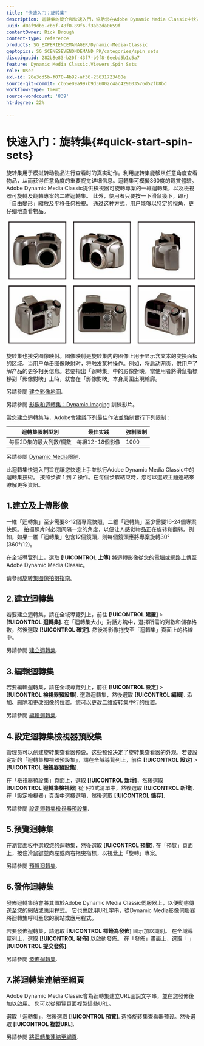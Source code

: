 ```yaml
---
title: "快速入门：旋转集"
description: 迴轉集的簡介和快速入門，協助您在Adobe Dynamic Media Classic中快速上手並執行。
uuid: d0af9db6-cb6f-48f0-89f6-f3ab2da0659f
contentOwner: Rick Brough
content-type: reference
products: SG_EXPERIENCEMANAGER/Dynamic-Media-Classic
geptopics: SG_SCENESEVENONDEMAND_PK/categories/spin_sets
discoiquuid: 282b8e83-b20f-43f7-b9f8-6eebd5b1c5a7
feature: Dynamic Media Classic,Viewers,Spin Sets
role: User
exl-id: 26e3cd5b-f070-4b92-af36-25631723460e
source-git-commit: cb55e09a997b9d36002c4ac429603576d52fb8bd
workflow-type: tm+mt
source-wordcount: '839'
ht-degree: 22%

---
```


# 快速入门：旋转集{#quick-start-spin-sets}

旋转集用于模拟转动物品进行查看时的真实动作。利用旋转集能够从任意角度查看物品，从而获得任意角度的重要视觉详细信息。迴轉集可模擬360度的觀賞體驗。 Adobe Dynamic Media Classic提供檢視器可旋轉專案的一維迴轉集，以及檢視器可旋轉及翻轉專案的二維迴轉集。 此外，使用者只要按一下滑鼠幾下，即可「自由變形」縮放及平移任何檢視。 通过这种方式，用户能够以特定的视角，更仔细地查看物品。

![旋转集的图像。](/help/assets/spin_set.png)

旋转集也接受图像映射。图像映射是旋转集内的图像上用于显示含文本的变换面板的区域。当用户单击图像映射时，将触发某种操作。例如，将启动网页，供用户了解产品的更多相关信息。若要指出「迴轉集」中的影像對映，當使用者將滑鼠指標移到「影像對映」上時，就會在「影像對映」本身周圍出現輪廓。

另請參閱 [建立影像地圖](creating-image-maps.md).

另請參閱 [影像和迴轉集：Dynamic Imaging](https://s7d5.scene7.com/s7viewers/html5/VideoViewer.html?videoserverurl=https://s7d5.scene7.com/is/content/&amp;emailurl=https://s7d5.scene7.com/s7/emailFriend&amp;serverUrl=https://s7d5.scene7.com/is/image/&amp;config=Scene7SharedAssets/Universal_HTML5_Video&amp;contenturl=https://s7d5.scene7.com/skins/&amp;asset=S7tutorials/556_Image%20&amp;%20Spin%20Sets_converted%20renamed_Dynamic%20Imaging-AVS) 訓練影片。

當您建立迴轉集時，Adobe會建議下列最佳作法並強制實行下列限制：

| 迴轉集限制型別 | 最佳实践 | 強制限制 |
| --- | --- | --- |
| 每個2D集的最大列數/欄數 | 每組12-18個影像 | 1000 |

另請參閱 [Dynamic Media限制](/help/limitations.md).

此迴轉集快速入門旨在讓您快速上手並執行Adobe Dynamic Media Classic中的迴轉集技術。 按照步骤 1 到 7 操作。在每個步驟結束時，您可以選取主題連結來瞭解更多資訊。

## 1.建立及上傳影像

一維「迴轉集」至少需要8-12個專案快照，二維「迴轉集」至少需要16-24個專案快照。 拍摄照片时必须间隔一定的角度，以便让人感觉物品正在旋转和翻转。例如，如果一維「迴轉集」包含12個鏡頭，則每個鏡頭應將專案旋轉30° (360°/12)。

在全域導覽列上，選取 **[!UICONTROL 上傳]** 將迴轉影像從您的電腦或網路上傳至Adobe Dynamic Media Classic。

请参阅[旋转集图像拍摄指南](creating-spin-set.md#guidelines-for-shooting-spin-set-images)。

## 2.建立迴轉集

若要建立迴轉集，請在全域導覽列上，前往 **[!UICONTROL 建置]** > **[!UICONTROL 迴轉集]**. 在「迴轉集大小」對話方塊中，選擇所需的列數和儲存格數，然後選取 **[!UICONTROL 確定]**. 然後將影像拖曳至「迴轉集」頁面上的格線中。

另請參閱 [建立迴轉集](creating-spin-set.md#creating-a-spin-set).

## 3.編輯迴轉集

若要編輯迴轉集，請在全域導覽列上，前往 **[!UICONTROL 設定]** > **[!UICONTROL 檢視器預設集]**. 選取迴轉集，然後選取 **[!UICONTROL 編輯]**. 添加、删除和更改图像的位置。您可以更改二维旋转集中行的位置。

另請參閱 [編輯迴轉集](creating-spin-set.md#editing-a-spin-set).

## 4.設定迴轉集檢視器預設集

管理员可以创建旋转集查看器预设。这些预设决定了旋转集查看器的外观。若要設定新的「迴轉集檢視器預設集」，請在全域導覽列上，前往 **[!UICONTROL 設定]** > **[!UICONTROL 檢視器預設集]**.

在「檢視器預設集」頁面上，選取 **[!UICONTROL 新增]**，然後選取 **[!UICONTROL 迴轉集檢視器]** 從下拉式清單中，然後選取 **[!UICONTROL 新增]**. 在「設定檢視器」頁面中選擇選項，然後選取 **[!UICONTROL 儲存]**.

另請參閱 [設定迴轉集檢視器預設集](setting-spin-set-viewer-presets.md#setting-up-spin-set-viewer-presets).

## 5.預覽迴轉集

在瀏覽面板中選取您的迴轉集，然後選取 **[!UICONTROL 預覽]**. 在「預覽」頁面上，按住滑鼠鍵並向左或向右拖曳指標，以視覺上「旋轉」專案。

另請參閱 [預覽迴轉集](previewing-spin-set.md#previewing-a-spin-set).

## 6.發佈迴轉集

發佈迴轉集時會將其置於Adobe Dynamic Media Classic伺服器上，以便動態傳送至您的網站或應用程式。 它也會啟用URL字串，從Dynamic Media影像伺服器將迴轉集呼叫至您的網站或應用程式。

若要發佈迴轉集，請選取 **[!UICONTROL 標籤為發佈]** 圖示加以識別。 在全域導覽列上，選取 **[!UICONTROL 發佈]** 以啟動發佈。 在「發佈」畫面上，選取「 」 **[!UICONTROL 提交發佈]**.

另請參閱 [發佈迴轉集](publishing-spin-set.md#publishing-a-spin-set).

## 7.將迴轉集連結至網頁

Adobe Dynamic Media Classic會為迴轉集建立URL圖說文字串，並在您發佈後加以啟用。 您可以從預覽頁面複製這些URL。

選取「迴轉集」，然後選取 **[!UICONTROL 預覽]**. 选择旋转集查看器预设。然後選取 **[!UICONTROL 複製URL]**.

另請參閱 [將迴轉集連結至網頁](linking-spin-set-web-page.md#linking-a-spin-set-to-a-web-page).
